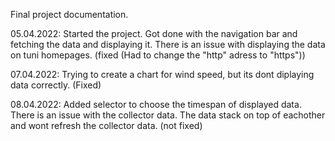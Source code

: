 Final project documentation.

05.04.2022:
Started the project.
Got done with the navigation bar and fetching the data and displaying it. 
There is an issue with displaying the data on tuni homepages. (fixed (Had to change the "http" adress to "https"))

07.04.2022:
Trying to create a chart for wind speed, but its dont diplaying data correctly. (Fixed)

08.04.2022:
Added selector to choose the timespan of displayed data. 
There is an issue with the collector data. The data stack on top of eachother and wont refresh the collector data. (not fixed)

